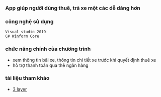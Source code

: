 ### App giúp người dùng thuê, trả xe một các dễ dàng hơn
### công nghệ sử dụng
    Visual studio 2019
    C# Winform Core

### chức năng chính của chương trình
- xem thông tin bãi xe, thông tin chi tiết xe trước khi quyết định thuê xe
- hỗ trợ thanh toán qua thẻ ngân hàng

### tài liệu tham khảo
- [3 layer](https://topdev.vn/blog/mo-hinh-3-lop-la-gi/)
